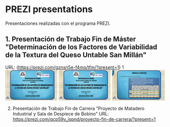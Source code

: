 # PREZI presentations
Presentaciones realizadas con el programa PREZI.

## 1. Presentación de Trabajo Fin de Máster "Determinación de los Factores de Variabilidad de la Textura del Queso Untable San Millán"
   URL: (https://prezi.com/gznsn5e-f4mo/tfm/?present=1)
   1
   ![Presentación](https://github.com/AlvaroAlonsoLarre/PREZI-presentations/blob/main/TFM/Im%C3%A1genes%20TFM.png)
 
2. Presentación de Trabajo Fin de Carrera "Proyecto de Matadero Industrial y Sala de Despiece de Bobino"
   URL: https://prezi.com/qcp59v_ispnd/proyecto-fin-de-carrera/?present=1

   



